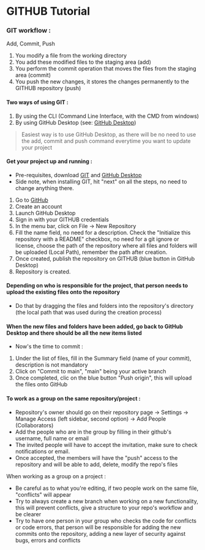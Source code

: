 GITHUB Tutorial
===============

### GIT workflow :
Add, Commit, Push
1. You modify a file from the working directory
2. You add these modified files to the staging area (add)
3. You perform the commit operation that moves the files from the staging area (commit)
4. You push the new changes, it stores the changes permanently to the GITHUB repository (push)

#### Two ways of using GIT :
1. By using the CLI (Command Line Interface, with the CMD from windows)
2. By using GitHub Desktop (see: [GitHub Desktop](https://desktop.github.com/))

> Easiest way is to use GitHub Desktop, as there will be no need to use the add, commit and push command everytime you want to update your project

#### Get your project up and running :
- Pre-requisites, download [GIT](https://git-scm.com/downloads) and [GitHub Desktop](https://desktop.github.com/)
- Side note, when installing GIT, hit "next" on all the steps, no need to change anything there.

1. Go to [GitHub](https://github.com/)
2. Create an account
3. Launch GitHub Desktop
4. Sign in with your GITHUB credentials
5. In the menu bar, click on File -> New Repository
6. Fill the name field, no need for a description. Check the "Initialize this repository with a README" checkbox, no need for a git ignore or license, choose the path of the repository where all files and folders will be uploaded (Local Path), remember the path after creation.
7. Once created, publish the repository on GITHUB (blue button in GitHub Desktop)
8. Repository is created.

#### Depending on who is responsible for the project, that person needs to upload the existing files onto the repository
- Do that by dragging the files and folders into the repository's directory (the local path that was used during the creation process)

#### When the new files and folders have been added, go back to GitHub Desktop and there should be all the new items listed
- Now's the time to commit :
1. Under the list of files, fill in the Summary field (name of your commit), description is not mandatory
2. Click on "Commit to main", "main" being your active branch
3. Once completed, clic on the blue button "Push origin", this will upload the files onto GitHub

#### To work as a group on the same repository/project :
- Repository's owner should go on their repository page -> Settings -> Manage Access (left sidebar, second option) -> Add People (Collaborators)
- Add the people who are in the group by filling in their github's username, full name or email
- The invited people will have to accept the invitation, make sure to check notifications or email.
- Once accepted, the members will have the "push" access to the repository and will be able to add, delete, modify the repo's files

When working as a group on a project :
- Be careful as to what you're editing, if two people work on the same file, "conflicts" will appear
- Try to always create a new branch when working on a new functionality, this will prevent conflicts, give a structure to your repo's workflow and be clearer
- Try to have one person in your group who checks the code for conflicts or code errors, that person will be responsible for adding the new commits onto the repository, adding a new layer of security against bugs, errors and conflicts



